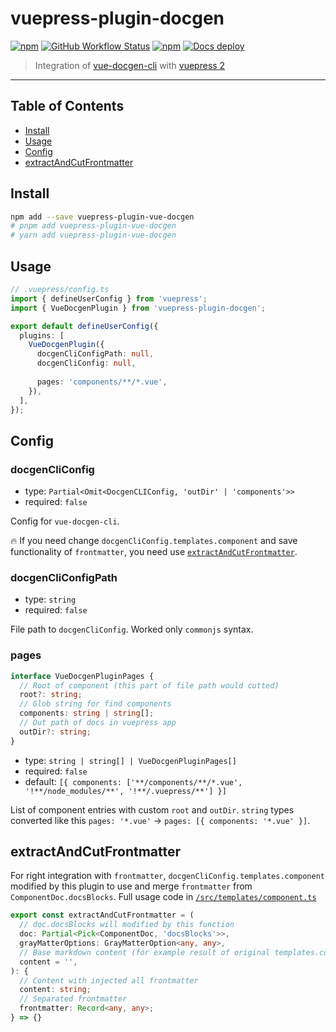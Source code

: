 # vuepress-plugin-docgen

[![npm](https://img.shields.io/npm/v/vuepress-plugin-vue-docgen)](https://www.npmjs.com/package/vuepress-plugin-vue-docgen)
[![GitHub Workflow Status](https://img.shields.io/github/actions/workflow/status/kolobok12309/vuepress-plugin-docgen/ci.yml?label=ci)](https://github.com/Kolobok12309/vuepress-plugin-docgen/actions/workflows/ci.yml)
[![npm](https://img.shields.io/npm/dw/vuepress-plugin-vue-docgen)](https://www.npmjs.com/package/vuepress-plugin-vue-docgen)
[![Docs deploy](https://img.shields.io/github/deployments/kolobok12309/vuepress-plugin-docgen/github-pages?label=Docs%20deploy)](https://kolobok12309.github.io/vuepress-plugin-docgen)

> Integration of [vue-docgen-cli](https://vue-styleguidist.github.io/docs/docgen-cli.html) with [vuepress 2](https://vuepress.github.io)

---

## Table of Contents

- [Install](#install)
- [Usage](#usage)
- [Config](#config)
- [extractAndCutFrontmatter](#extractAndCutFrontmatter)

## Install

```sh
npm add --save vuepress-plugin-vue-docgen
# pnpm add vuepress-plugin-vue-docgen
# yarn add vuepress-plugin-vue-docgen
```

## Usage

```ts
// .vuepress/config.ts
import { defineUserConfig } from 'vuepress';
import { VueDocgenPlugin } from 'vuepress-plugin-docgen';

export default defineUserConfig({
  plugins: [
    VueDocgenPlugin({
      docgenCliConfigPath: null,
      docgenCliConfig: null,
      
      pages: 'components/**/*.vue',
    }),
  ],
});
```

## Config

### docgenCliConfig

- type: `Partial<Omit<DocgenCLIConfig, 'outDir' | 'components'>>`
- required: `false`

Config for `vue-docgen-cli`.

🔥 If you need change `docgenCliConfig.templates.component` and save functionality of `frontmatter`, you need use [`extractAndCutFrontmatter`](#extractAndCutFrontmatter).

### docgenCliConfigPath

- type: `string`
- required: `false`

File path to `docgenCliConfig`. Worked only `commonjs` syntax.

### pages

```ts
interface VueDocgenPluginPages {
  // Root of component (this part of file path would cutted)
  root?: string;
  // Glob string for find components
  components: string | string[];
  // Out path of docs in vuepress app
  outDir?: string;
}
```

- type: `string | string[] | VueDocgenPluginPages[]`
- required: `false`
- default: `[{ components: ['**/components/**/*.vue', '!**/node_modules/**', '!**/.vuepress/**'] }]`

List of component entries with custom `root` and `outDir`. `string` types converted like this `pages: '*.vue'` -> `pages: [{ components: '*.vue' }]`.

## extractAndCutFrontmatter

For right integration with `frontmatter`, `docgenCliConfig.templates.component` modified by this plugin to use and merge `frontmatter` from `ComponentDoc.docsBlocks`. Full usage code in [`/src/templates/component.ts`](https://github.com/Kolobok12309/vuepress-plugin-docgen/blob/master/src/templates/component.ts)

```ts
export const extractAndCutFrontmatter = (
  // doc.docsBlocks will modified by this function
  doc: Partial<Pick<ComponentDoc, 'docsBlocks'>>,
  grayMatterOptions: GrayMatterOption<any, any>,
  // Base markdown content (for example result of original templates.component)
  content = '',
): {
  // Content with injected all frontmatter
  content: string;
  // Separated frontmatter
  frontmatter: Record<any, any>;
} => {}
```
